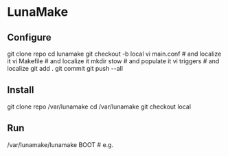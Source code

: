 # LunaMake

## Configure

git clone repo 
cd lunamake
git checkout -b local
vi main.conf # and localize it
vi Makefile # and localize it
mkdir stow # and populate it 
vi triggers # and localize 
git add .
git commit
git push --all

## Install

git clone repo /var/lunamake
cd /var/lunamake
git checkout local

## Run

/var/lunamake/lunamake BOOT  # e.g.
